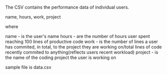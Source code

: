The CSV contains the performance data of individual users.

name, hours, work, project

where

name - is the user's name
hours - are the number of hours user spent reaching 100 lines of productive code
work - is the number of lines a user has commited, in total, to the project they are working on/total lines of code recently 
       commited to anything(reflects users recent workload)
project - is the name of the coding project the user is working on

sample file is data.csv
